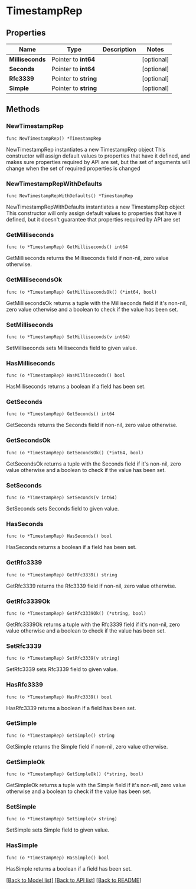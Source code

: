 # TimestampRep

## Properties

Name | Type | Description | Notes
------------ | ------------- | ------------- | -------------
**Milliseconds** | Pointer to **int64** |  | [optional] 
**Seconds** | Pointer to **int64** |  | [optional] 
**Rfc3339** | Pointer to **string** |  | [optional] 
**Simple** | Pointer to **string** |  | [optional] 

## Methods

### NewTimestampRep

`func NewTimestampRep() *TimestampRep`

NewTimestampRep instantiates a new TimestampRep object
This constructor will assign default values to properties that have it defined,
and makes sure properties required by API are set, but the set of arguments
will change when the set of required properties is changed

### NewTimestampRepWithDefaults

`func NewTimestampRepWithDefaults() *TimestampRep`

NewTimestampRepWithDefaults instantiates a new TimestampRep object
This constructor will only assign default values to properties that have it defined,
but it doesn't guarantee that properties required by API are set

### GetMilliseconds

`func (o *TimestampRep) GetMilliseconds() int64`

GetMilliseconds returns the Milliseconds field if non-nil, zero value otherwise.

### GetMillisecondsOk

`func (o *TimestampRep) GetMillisecondsOk() (*int64, bool)`

GetMillisecondsOk returns a tuple with the Milliseconds field if it's non-nil, zero value otherwise
and a boolean to check if the value has been set.

### SetMilliseconds

`func (o *TimestampRep) SetMilliseconds(v int64)`

SetMilliseconds sets Milliseconds field to given value.

### HasMilliseconds

`func (o *TimestampRep) HasMilliseconds() bool`

HasMilliseconds returns a boolean if a field has been set.

### GetSeconds

`func (o *TimestampRep) GetSeconds() int64`

GetSeconds returns the Seconds field if non-nil, zero value otherwise.

### GetSecondsOk

`func (o *TimestampRep) GetSecondsOk() (*int64, bool)`

GetSecondsOk returns a tuple with the Seconds field if it's non-nil, zero value otherwise
and a boolean to check if the value has been set.

### SetSeconds

`func (o *TimestampRep) SetSeconds(v int64)`

SetSeconds sets Seconds field to given value.

### HasSeconds

`func (o *TimestampRep) HasSeconds() bool`

HasSeconds returns a boolean if a field has been set.

### GetRfc3339

`func (o *TimestampRep) GetRfc3339() string`

GetRfc3339 returns the Rfc3339 field if non-nil, zero value otherwise.

### GetRfc3339Ok

`func (o *TimestampRep) GetRfc3339Ok() (*string, bool)`

GetRfc3339Ok returns a tuple with the Rfc3339 field if it's non-nil, zero value otherwise
and a boolean to check if the value has been set.

### SetRfc3339

`func (o *TimestampRep) SetRfc3339(v string)`

SetRfc3339 sets Rfc3339 field to given value.

### HasRfc3339

`func (o *TimestampRep) HasRfc3339() bool`

HasRfc3339 returns a boolean if a field has been set.

### GetSimple

`func (o *TimestampRep) GetSimple() string`

GetSimple returns the Simple field if non-nil, zero value otherwise.

### GetSimpleOk

`func (o *TimestampRep) GetSimpleOk() (*string, bool)`

GetSimpleOk returns a tuple with the Simple field if it's non-nil, zero value otherwise
and a boolean to check if the value has been set.

### SetSimple

`func (o *TimestampRep) SetSimple(v string)`

SetSimple sets Simple field to given value.

### HasSimple

`func (o *TimestampRep) HasSimple() bool`

HasSimple returns a boolean if a field has been set.


[[Back to Model list]](../README.md#documentation-for-models) [[Back to API list]](../README.md#documentation-for-api-endpoints) [[Back to README]](../README.md)


